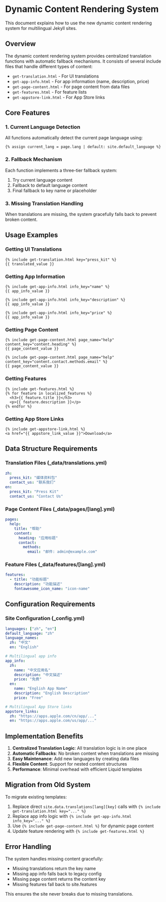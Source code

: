 # Dynamic Content Rendering System

This document explains how to use the new dynamic content rendering system for multilingual Jekyll sites.

## Overview

The dynamic content rendering system provides centralized translation functions with automatic fallback mechanisms. It consists of several include files that handle different types of content:

- `get-translation.html` - For UI translations
- `get-app-info.html` - For app information (name, description, price)
- `get-page-content.html` - For page content from data files
- `get-features.html` - For feature lists
- `get-appstore-link.html` - For App Store links

## Core Features

### 1. Current Language Detection
All functions automatically detect the current page language using:
```liquid
{% assign current_lang = page.lang | default: site.default_language %}
```

### 2. Fallback Mechanism
Each function implements a three-tier fallback system:
1. Try current language content
2. Fallback to default language content
3. Final fallback to key name or placeholder

### 3. Missing Translation Handling
When translations are missing, the system gracefully falls back to prevent broken content.

## Usage Examples

### Getting UI Translations
```liquid
{% include get-translation.html key="press_kit" %}
{{ translated_value }}
```

### Getting App Information
```liquid
{% include get-app-info.html info_key="name" %}
{{ app_info_value }}

{% include get-app-info.html info_key="description" %}
{{ app_info_value }}

{% include get-app-info.html info_key="price" %}
{{ app_info_value }}
```

### Getting Page Content
```liquid
{% include get-page-content.html page_name="help" content_key="content.heading" %}
{{ page_content_value }}

{% include get-page-content.html page_name="help" content_key="content.contact.methods.email" %}
{{ page_content_value }}
```

### Getting Features
```liquid
{% include get-features.html %}
{% for feature in localized_features %}
  <h3>{{ feature.title }}</h3>
  <p>{{ feature.description }}</p>
{% endfor %}
```

### Getting App Store Links
```liquid
{% include get-appstore-link.html %}
<a href="{{ appstore_link_value }}">Download</a>
```

## Data Structure Requirements

### Translation Files (_data/translations.yml)
```yaml
zh:
  press_kit: "媒体资料包"
  contact_us: "联系我们"
en:
  press_kit: "Press Kit"
  contact_us: "Contact Us"
```

### Page Content Files (_data/pages/[lang].yml)
```yaml
pages:
  help:
    title: "帮助"
    content:
      heading: "应用标题"
      contact:
        methods:
          email: "邮件: admin@example.com"
```

### Feature Files (_data/features/[lang].yml)
```yaml
features:
  - title: "功能标题"
    description: "功能描述"
    fontawesome_icon_name: "icon-name"
```

## Configuration Requirements

### Site Configuration (_config.yml)
```yaml
languages: ["zh", "en"]
default_language: "zh"
language_names:
  zh: "中文"
  en: "English"

# Multilingual app info
app_info:
  zh:
    name: "中文应用名"
    description: "中文描述"
    price: "免费"
  en:
    name: "English App Name"
    description: "English Description"
    price: "Free"

# Multilingual App Store links
appstore_links:
  zh: "https://apps.apple.com/cn/app/..."
  en: "https://apps.apple.com/us/app/..."
```

## Implementation Benefits

1. **Centralized Translation Logic**: All translation logic is in one place
2. **Automatic Fallbacks**: No broken content when translations are missing
3. **Easy Maintenance**: Add new languages by creating data files
4. **Flexible Content**: Support for nested content structures
5. **Performance**: Minimal overhead with efficient Liquid templates

## Migration from Old System

To migrate existing templates:

1. Replace direct `site.data.translations[lang][key]` calls with `{% include get-translation.html key="..." %}`
2. Replace app info logic with `{% include get-app-info.html info_key="..." %}`
3. Use `{% include get-page-content.html %}` for dynamic page content
4. Update feature rendering with `{% include get-features.html %}`

## Error Handling

The system handles missing content gracefully:
- Missing translations return the key name
- Missing app info falls back to legacy config
- Missing page content returns the content key
- Missing features fall back to site.features

This ensures the site never breaks due to missing translations.